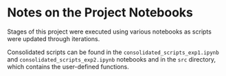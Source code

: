 # Notes on the Project Notebooks

Stages of this project were executed using various notebooks as scripts were updated through iterations.

Consolidated scripts can be found in the `consolidated_scripts_exp1.ipynb` and `consolidated_scripts_exp2.ipynb` notebooks and in the `src` directory, which contains the user-defined functions.